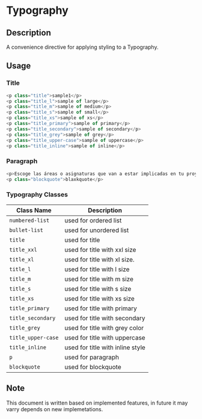 
# Typography

## Description

A convenience directive for applying styling to a Typography.

## Usage

### Title

```js
<p class="title">sample1</p>
<p class="title_l">sample of large</p> 
<p class="title_m">sample of medium</p>
<p class="title_s">sample of small</p>  
<p class="title_xs">sample of xs</p> 
<p class="title_primary">sample of primary</p>
<p class="title_secondary">sample of secondary</p>
<p class="title_grey">sample of grey</p>
<p class="title_upper-case">sample of uppercase</p>
<p class="title_inline">sample of inline</p>
```




### Paragraph

```js
<p>Escoge las áreas o asignaturas que van a estar implicadas en tu proyecto. Para ofrecerte solo las áreas que te interesan, necesitamos saber qué curso impartes y en qué territorio.</p>
<p class="blockquote">blaxkquote</p>
```
 ### Typography Classes

| Class Name      | Description                                            |
| --------- | ---------------------------- |
| `numbered-list` | used for ordered list |
| `bullet-list` | used for unordered list |
| `title` | used for title|
| `title_xxl` |  used for title with xxl size |
| `title_xl`| used for title with xl size. |
| `title_l` | used for title with  l size|
| `title_m` | used for title with m size|
| `title_s` |  used for title with s size|
| `title_xs` |  used for title with xs size|
| `title_primary` | used for title with primary  |
| `title_secondary` | used for title with secondary |
| `title_grey` |  used for title with grey color|
| `title_upper-case` | used for title with uppercase |
| `title_inline` | used for title with inline style |
| `p` | used for paragraph|
| `blockquote` |used for blockquote   |

## Note

This document is written based on implemented features, in future it may varry depends on new implemetations.

